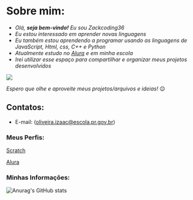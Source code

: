 # Sobre mim:

- _Olá, **seja bem-vindo!** Eu sou Zackcoding36_
- _Eu estou interessado em aprender novas linguagens_
- _Eu também estou aprendendo a programar usando as linguagens de JavaScript, Html, css, C++ e Python_
- _Atualmente estudo no [Alura](https://www.alura.com.br/) e em minha escola_
- _Irei utilizar esse espaço para compartilhar e organizar meus projetos desenvolvidos_

![](https://media.tenor.com/24tIz3UhN50AAAAC/reasonsimbroke-xbox.gif)

*Espero que olhe e aproveite meus projetos/arquivos e ideias!* 😉

## Contatos:

- E-mail: (oliveira.izaac@escola.pr.gov.br)

### Meus Perfis:

[Scratch](https://scratch.mit.edu/users/Zackmaster36/) 

[Alura](https://cursos.alura.com.br/user/izaac-colodel-3162)

### Minhas Informações: 

![Anurag's GitHub stats](https://github-readme-stats.vercel.app/api?username=Zackcoding36&theme=merko&show_icons=true)
